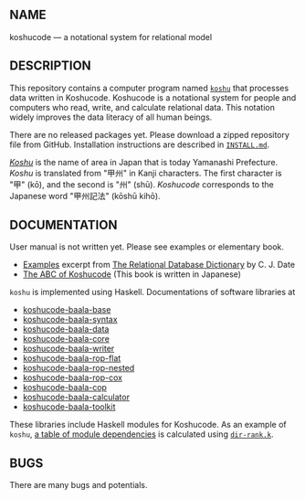 NAME
----------------------

koshucode — a notational system for relational model


DESCRIPTION
----------------------

This repository contains a computer program named
[`koshu`](baala/calculator/koshu.hs)
that processes data written in Koshucode.
Koshucode is a notational system for people and computers
who read, write, and calculate relational data.
This notation widely improves the data literacy of all human beings.

There are no released packages yet.
Please download a zipped repository file from GitHub.
Installation instructions are described
in [`INSTALL.md`](INSTALL.md).

*[Koshu](http://en.wikipedia.org/wiki/Kai_Province)*
is the name of area in Japan that is today
Yamanashi Prefecture.
*Koshu* is translated from "甲州" in Kanji characters.
The first character is "甲" (kō),
and the second is "州" (shū).
*Koshucode* corresponds to the Japanese word
"甲州記法" (kōshū kihō).



DOCUMENTATION
----------------------

User manual is not written yet.
Please see examples or elementary book.

* [Examples][example] excerpt from [The Relational Database Dictionary][dictionary] by C. J. Date
* [The ABC of Koshucode][abc-of-koshucode]
  (This book is written in Japanese)

`koshu` is implemented using Haskell.
Documentations of software libraries at

* [koshucode-baala-base]
* [koshucode-baala-syntax]
* [koshucode-baala-data]
* [koshucode-baala-core]
* [koshucode-baala-writer]
* [koshucode-baala-rop-flat]
* [koshucode-baala-rop-nested]
* [koshucode-baala-rop-cox]
* [koshucode-baala-cop]
* [koshucode-baala-calculator]
* [koshucode-baala-toolkit]

These libraries include Haskell modules for Koshucode.
As an example of `koshu`, [a table of module dependencies][DIR-RANK-ALL]
is calculated using [`dir-rank.k`][dir-rank].


BUGS
----------------------

There are many bugs and potentials.


[example]:                    https://github.com/seinokatsuhiro/koshucode-example/tree/master/dictionary
[dictionary]:                 http://shop.oreilly.com/product/9780596527983.do
[abc-of-koshucode]:           https://github.com/seinokatsuhiro/abc-of-koshucode/tree/master/draft/english

[koshucode-baala-base]:       http://seinokatsuhiro.github.io/koshucode/doc/html/koshucode-baala-base/
[koshucode-baala-syntax]:     http://seinokatsuhiro.github.io/koshucode/doc/html/koshucode-baala-syntax/
[koshucode-baala-data]:       http://seinokatsuhiro.github.io/koshucode/doc/html/koshucode-baala-data/
[koshucode-baala-core]:       http://seinokatsuhiro.github.io/koshucode/doc/html/koshucode-baala-core/
[koshucode-baala-writer]:     http://seinokatsuhiro.github.io/koshucode/doc/html/koshucode-baala-writer/
[koshucode-baala-rop-flat]:   http://seinokatsuhiro.github.io/koshucode/doc/html/koshucode-baala-rop-flat/
[koshucode-baala-rop-nested]: http://seinokatsuhiro.github.io/koshucode/doc/html/koshucode-baala-rop-nested/
[koshucode-baala-rop-cox]:    http://seinokatsuhiro.github.io/koshucode/doc/html/koshucode-baala-rop-cox/
[koshucode-baala-cop]:        http://seinokatsuhiro.github.io/koshucode/doc/html/koshucode-baala-cop/
[koshucode-baala-calculator]: http://seinokatsuhiro.github.io/koshucode/doc/html/koshucode-baala-calculator/
[koshucode-baala-toolkit]:    http://seinokatsuhiro.github.io/koshucode/doc/html/koshucode-baala-toolkit/

[DIR-RANK-ALL]:               baala/import/DIR-RANK-ALL.k
[dir-rank]:                   baala/import/dir-rank.k
